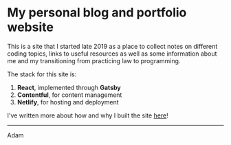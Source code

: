 # My personal blog and portfolio website

This is a site that I started late 2019 as a place to collect notes on different coding topics, links to useful resources as well as some information about me and my transitioning from practicing law to programming.

The stack for this site is:

1. **React**, implemented through **Gatsby**
2. **Contentful**, for content management
3. **Netlify**, for hosting and deployment

I've written more about how and why I built the site [here](https://www.adamdolah.com/blog/mysite)!

---

Adam
